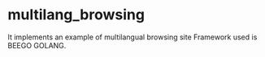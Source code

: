 # multilang_browsing
  It implements an example of multilangual browsing site
  Framework used is BEEGO GOLANG.
